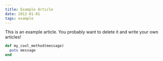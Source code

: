 ```yaml
---
title: Example Article
date: 2012-01-01
tags: example
---
```


This is an example article. You probably want to delete it and write your own articles!

~~~ ruby
def my_cool_method(message)
  puts message
end
~~~
